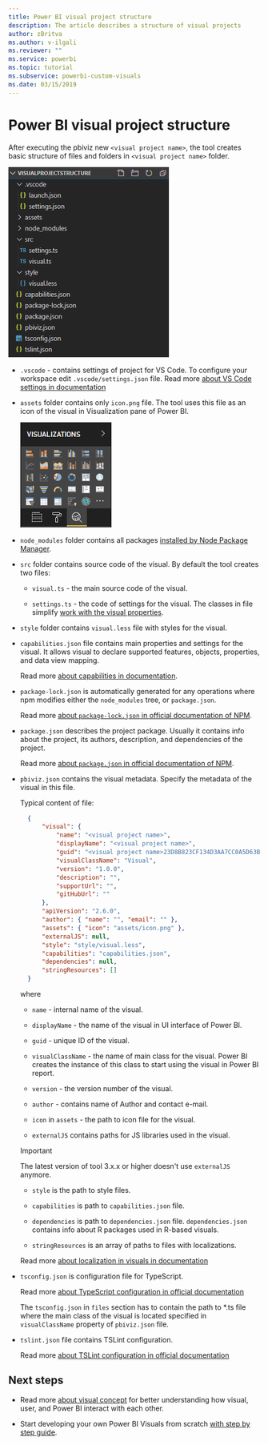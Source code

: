 ```yaml
---
title: Power BI visual project structure
description: The article describes a structure of visual projects
author: zBritva
ms.author: v-ilgali
ms.reviewer: ""
ms.service: powerbi
ms.topic: tutorial
ms.subservice: powerbi-custom-visuals
ms.date: 03/15/2019
---
```


# Power BI visual project structure

After executing the pbiviz new `<visual project name>`, the tool creates basic structure of files and folders in `<visual project name>` folder.

![Visual project structure](./media/visual-project-structure.png)

* `.vscode` - contains settings of project for VS Code. To configure your workspace edit `.vscode/settings.json` file. Read more [about VS Code settings in documentation](https://code.visualstudio.com/docs/getstarted/settings)

* `assets` folder contains only `icon.png` file. The tool uses this file as an icon of the visual in Visualization pane of Power BI.

    ![Visualization pane](./media/visualization-pane-analytics-tab.png)

* `node_modules` folder contains all packages [installed by Node Package Manager](https://docs.npmjs.com/files/folders.html).

* `src` folder contains source code of the visual. By default the tool creates two files:

  * `visual.ts` - the main source code of the visual.

  * `settings.ts` - the code of settings for the visual. The classes in file simplify [work with the visual properties](./objects-properties.md#properties).

* `style` folder contains `visual.less` file with styles for the visual.

* `capabilities.json` file contains main properties and settings for the visual. It allows visual to declare supported features, objects, properties, and data view mapping.

    Read more [about capabilities in documentation](./capabilities.md).

* `package-lock.json` is automatically generated for any operations where npm modifies either the `node_modules` tree, or `package.json`.

    Read more [about `package-lock.json` in official documentation of NPM](https://docs.npmjs.com/files/package-lock.json).

* `package.json` describes the project package. Usually it contains info about the project, its authors, description, and dependencies of the project.

    Read more [about `package.json` in official documentation of NPM](https://docs.npmjs.com/files/package.json.html).

* `pbiviz.json` contains the visual metadata. Specify the metadata of the visual in this file.

    Typical content of file:

  ```json
    {
        "visual": {
            "name": "<visual project name>",
            "displayName": "<visual project name>",
            "guid": "<visual project name>23D8B823CF134D3AA7CC0A5D63B20B7F",
            "visualClassName": "Visual",
            "version": "1.0.0",
            "description": "",
            "supportUrl": "",
            "gitHubUrl": ""
        },
        "apiVersion": "2.6.0",
        "author": { "name": "", "email": "" },
        "assets": { "icon": "assets/icon.png" },
        "externalJS": null,
        "style": "style/visual.less",
        "capabilities": "capabilities.json",
        "dependencies": null,
        "stringResources": []
    }
  ```

    where

  * `name` - internal name of the visual.

  * `displayName` - the name of the visual in UI interface of Power BI.

  * `guid` - unique ID of the visual.

  * `visualClassName` - the name of main class for the visual. Power BI creates the instance of this class to start using the visual in Power BI report.

  * `version` - the version number of the visual.

  * `author` - contains name of Author and contact e-mail.

  * `icon` in `assets` - the path to icon file for the visual.

  * `externalJS` contains paths for JS libraries used in the visual.

  > [!IMPORTANT]
  > The latest version of tool 3.x.x or higher doesn't use `externalJS` anymore.

  * `style` is the path to style files.

  * `capabilities` is path to `capabilities.json` file.

  * `dependencies` is path to `dependencies.json` file. `dependencies.json` contains info about R packages used in R-based visuals.

  * `stringResources` is an array of paths to files with localizations.

  Read more [about localization in visuals in documentation](./localization.md)

* `tsconfig.json` is configuration file for TypeScript.

    Read more [about TypeScript configuration in official documentation](https://www.typescriptlang.org/docs/handbook/tsconfig-json.html)

    The `tsconfig.json` in `files` section has to contain the path to *.ts file where the main class of the visual is located specified in `visualClassName` property of `pbiviz.json` file.

* `tslint.json` file contains TSLint configuration.

    Read more [about TSLint configuration in official documentation](https://palantir.github.io/tslint/usage/configuration/)

## Next steps

* Read more [about visual concept](./power-bi-visuals-concept.md) for better understanding how visual, user, and Power BI interact with each other.

* Start developing your own Power BI Visuals from scratch [with step by step guide](./custom-visual-develop-tutorial.md).

